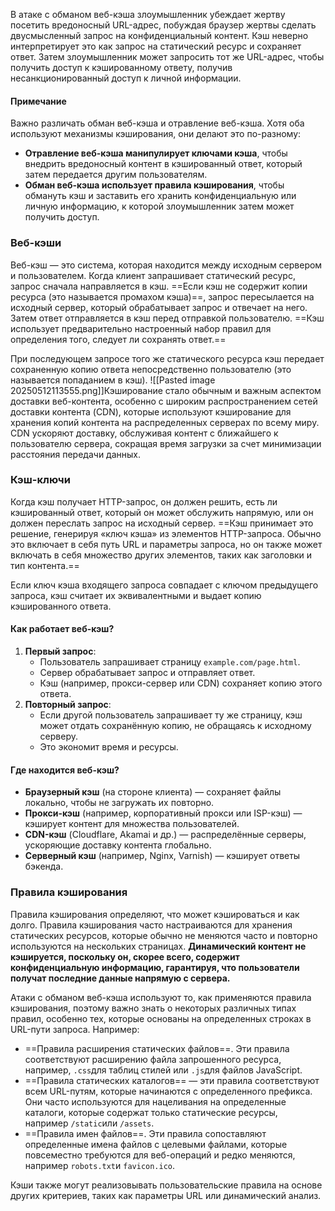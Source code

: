 
В атаке с обманом веб-кэша злоумышленник убеждает жертву посетить вредоносный URL-адрес, побуждая браузер жертвы сделать двусмысленный запрос на конфиденциальный контент. Кэш неверно интерпретирует это как запрос на статический ресурс и сохраняет ответ. Затем злоумышленник может запросить тот же URL-адрес, чтобы получить доступ к кэшированному ответу, получив несанкционированный доступ к личной информации.

#### Примечание
Важно различать обман веб-кэша и отравление веб-кэша. Хотя оба используют механизмы кэширования, они делают это по-разному:
- **Отравление веб-кэша манипулирует ключами кэша**, чтобы внедрить вредоносный контент в кэшированный ответ, который затем передается другим пользователям.
- **Обман веб-кэша использует правила кэширования**, чтобы обмануть кэш и заставить его хранить конфиденциальную или личную информацию, к которой злоумышленник затем может получить доступ.


### Веб-кэши
Веб-кэш — это система, которая находится между исходным сервером и пользователем. Когда клиент запрашивает статический ресурс, запрос сначала направляется в кэш. ==Если кэш не содержит копии ресурса (это называется промахом кэша)==, запрос пересылается на исходный сервер, который обрабатывает запрос и отвечает на него. Затем ответ отправляется в кэш перед отправкой пользователю. ==Кэш использует предварительно настроенный набор правил для определения того, следует ли сохранять ответ.==

При последующем запросе того же статического ресурса кэш передает сохраненную копию ответа непосредственно пользователю (это называется попаданием в кэш).
![[Pasted image 20250512113555.png]]Кэширование стало обычным и важным аспектом доставки веб-контента, особенно с широким распространением сетей доставки контента (CDN), которые используют кэширование для хранения копий контента на распределенных серверах по всему миру. CDN ускоряют доставку, обслуживая контент с ближайшего к пользователю сервера, сокращая время загрузки за счет минимизации расстояния передачи данных.

### Кэш-ключи
Когда кэш получает HTTP-запрос, он должен решить, есть ли кэшированный ответ, который он может обслужить напрямую, или он должен переслать запрос на исходный сервер. ==Кэш принимает это решение, генерируя «ключ кэша» из элементов HTTP-запроса. Обычно это включает в себя путь URL и параметры запроса, но он также может включать в себя множество других элементов, таких как заголовки и тип контента.==

Если ключ кэша входящего запроса совпадает с ключом предыдущего запроса, кэш считает их эквивалентными и выдает копию кэшированного ответа.

#### Как работает веб-кэш?
1. **Первый запрос**:
    - Пользователь запрашивает страницу `example.com/page.html`.
    - Сервер обрабатывает запрос и отправляет ответ.
    - Кэш (например, прокси-сервер или CDN) сохраняет копию этого ответа.
2. **Повторный запрос**:
    - Если другой пользователь запрашивает ту же страницу, кэш может отдать сохранённую копию, не обращаясь к исходному серверу.
    - Это экономит время и ресурсы.

#### Где находится веб-кэш?
- **Браузерный кэш** (на стороне клиента) — сохраняет файлы локально, чтобы не загружать их повторно.
- **Прокси-кэш** (например, корпоративный прокси или ISP-кэш) — кэширует контент для множества пользователей.
- **CDN-кэш** (Cloudflare, Akamai и др.) — распределённые серверы, ускоряющие доставку контента глобально.
- **Серверный кэш** (например, Nginx, Varnish) — кэширует ответы бэкенда.



### Правила кэширования
Правила кэширования определяют, что может кэшироваться и как долго. Правила кэширования часто настраиваются для хранения статических ресурсов, которые обычно не меняются часто и повторно используются на нескольких страницах. **Динамический контент не кэшируется, поскольку он, скорее всего, содержит конфиденциальную информацию, гарантируя, что пользователи получат последние данные напрямую с сервера.**

Атаки с обманом веб-кэша используют то, как применяются правила кэширования, поэтому важно знать о некоторых различных типах правил, особенно тех, которые основаны на определенных строках в URL-пути запроса. Например:

- ==Правила расширения статических файлов==. Эти правила соответствуют расширению файла запрошенного ресурса, например, `.css`для таблиц стилей или `.js`для файлов JavaScript.
- ==Правила статических каталогов== — эти правила соответствуют всем URL-путям, которые начинаются с определенного префикса. Они часто используются для нацеливания на определенные каталоги, которые содержат только статические ресурсы, например `/static`или `/assets`.
- ==Правила имен файлов==. Эти правила сопоставляют определенные имена файлов с целевыми файлами, которые повсеместно требуются для веб-операций и редко меняются, например `robots.txt`и `favicon.ico`.

Кэши также могут реализовывать пользовательские правила на основе других критериев, таких как параметры URL или динамический анализ.
